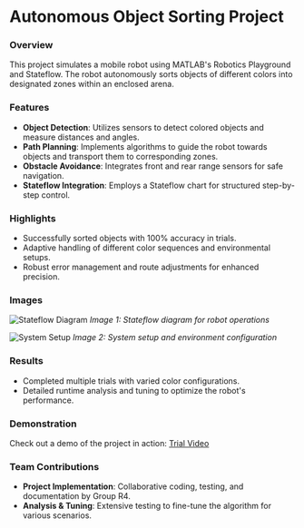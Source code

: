 # Autonomous Object Sorting Project

### Overview
This project simulates a mobile robot using MATLAB's Robotics Playground and Stateflow. The robot autonomously sorts objects of different colors into designated zones within an enclosed arena.

### Features
- **Object Detection**: Utilizes sensors to detect colored objects and measure distances and angles.
- **Path Planning**: Implements algorithms to guide the robot towards objects and transport them to corresponding zones.
- **Obstacle Avoidance**: Integrates front and rear range sensors for safe navigation.
- **Stateflow Integration**: Employs a Stateflow chart for structured step-by-step control.

### Highlights
- Successfully sorted objects with 100% accuracy in trials.
- Adaptive handling of different color sequences and environmental setups.
- Robust error management and route adjustments for enhanced precision.

### Images
![Stateflow Diagram](path/to/image1.png)
*Image 1: Stateflow diagram for robot operations*

![System Setup](path/to/image2.png)
*Image 2: System setup and environment configuration*


### Results
- Completed multiple trials with varied color configurations.
- Detailed runtime analysis and tuning to optimize the robot's performance.

### Demonstration
Check out a demo of the project in action:
[Trial Video](https://youtu.be/GjHFHPD27Xs)

### Team Contributions
- **Project Implementation**: Collaborative coding, testing, and documentation by Group R4.
- **Analysis & Tuning**: Extensive testing to fine-tune the algorithm for various scenarios.
